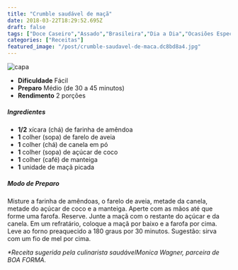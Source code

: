 ```yaml
---
title: "Crumble saudável de maçã"
date: 2018-03-22T18:29:52.695Z
draft: false
tags: ["Doce Caseiro","Assado","Brasileira","Dia a Dia","Ocasiões Especiais","Leve e Saudável","Alimentação saudável","Alimentos funcionais","Canela","Doces","Receitas com frutas","Receitas simples e fáceis","Sobremesa"]
categories: ["Receitas"]
featured_image: "/post/crumble-saudavel-de-maca.dc8bd8a4.jpg"
---
```


![capa](/post/crumble-saudavel-de-maca.dc8bd8a4.jpg)

*   **Dificuldade** Fácil
*   **Preparo** Médio (de 30 a 45 minutos)
*   **Rendimento** 2 porções

##### Ingredientes

*   **1/2** xícara (chá) de farinha de amêndoa
*   **1** colher (sopa) de farelo de aveia
*   **1** colher (chá) de canela em pó
*   **1** colher (sopa) de açúcar de coco
*   **1** colher (café) de manteiga
*   **1** unidade de maçã picada

##### Modo de Preparo

Misture a farinha de amêndoas, o farelo de aveia, metade da canela, metade do açúcar de coco e a manteiga. Aperte com as mãos até que forme uma farofa. Reserve. Junte a maçã com o restante do açúcar e da canela. Em um refratário, coloque a maçã por baixo e a farofa por cima. Leve ao forno preaquecido a 180 graus por 30 minutos. Sugestão: sirva com um fio de mel por cima.

_*Receita sugerida pela culinarista saudávelMonica Wagner, parceira de BOA FORMA._
